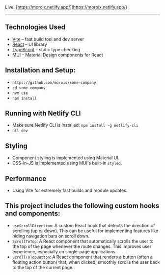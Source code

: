 Live: [https://moroix.netlify.app/](https://moroix.netlify.app/)

---

## Technologies Used

- [Vite](https://vitejs.dev/) – fast build tool and dev server
- [React](https://react.dev/) – UI library
- [TypeScript](https://www.typescriptlang.org/) – static type checking
- [MUI](https://mui.com/) – Material Design components for React

## Installation and Setup:

- `https://github.com/morois/some-company`
- `cd some-company`
- `nvm use`
- `npm install`

## Running with Netlify CLI

- Make sure Netlify CLI is installed: `npm install -g netlify-cli`
- `ntl dev`

## Styling

- Component styling is implemented using Material UI.
- CSS-in-JS is implemented using MUI's built-in `styled`.

## Performance

- Using Vite for extremely fast builds and module updates.

## This project includes the following custom hooks and components:

- `useScrollDirection`: A custom React hook that detects the direction of scrolling (up or down). This can be useful for implementing features like hiding navigation bars on scroll down.
- `ScrollToTop`: A React component that automatically scrolls the user to the top of the page whenever the route changes. This improves user experience, especially on single-page applications.
- `ScrollToTopButton`: A React component that renders a button (often a floating action button) that, when clicked, smoothly scrolls the user back to the top of the current page.
